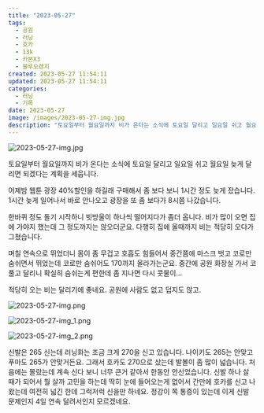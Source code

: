 ```yaml
---
title: "2023-05-27"
tags:
  - 공원
  - 러닝
  - 호카
  - 13k
  - 카본X3
  - 블루오렌지
created: 2023-05-27 11:54:11
updated: 2023-05-27 11:54:11
categories:
  - 러닝
  - 기록
date: 2023-05-27
image: /images/2023-05-27-img.jpg
description: "토요일부터 월요일까지 비가 온다는 소식에 토요일 달리고 일요일 쉬고 월요일 늦게 달리면 되겠다는 계획을 세웁니다. 어제밤 웹툰 광장 40%할인을 하길래 구매해서 좀 보다 보니 1시간 정도 늦게 잤습니다. 1시간 늦게 일어나서 바로 안나오고 광장을 또 좀 보다가 8시쯤 나갔습니다. 한바퀴"
---
```


![2023-05-27-img.jpg](/images/2023-05-27-img.jpg)
 
 

토요일부터 월요일까지 비가 온다는 소식에 토요일 달리고 일요일 쉬고 월요일 늦게 달리면 되겠다는 계획을 세웁니다.

어제밤 웹툰 광장 40%할인을 하길래 구매해서 좀 보다 보니 1시간 정도 늦게 잤습니다. 1시간 늦게 일어나서 바로 안나오고 광장을 또 좀 보다가 8시쯤 나갔습니다.

한바퀴 정도 돌기 시작하니 빗방울이 하나씩 떨어지다가 좀더 옵니다. 비가 많이 오면 집에 가야지 했는데 그 정도까지는 않오더군요. 다행히 집에 올때까지 비는 적당히 오다가 그쳤습니다.

며칠 연속으로 뛰었더니 몸이 좀 무겁고 호흡도 힘들어서 중간쯤에 마스크 벗고 코로만 숨쉬면서 뛰었는데 코로만 숨쉬어도 170까지 올라가는군요. 중간에 공원 화장실 가서 코 풀고 달리니 확실히 숨쉬는게 편한데 좀 지나면 다시 콧물이...

적당히 오는 비는 달리기에 좋네요. 공원에 사람도 없고 덥지도 않고.

 
 ![2023-05-27-img.png](/images/2023-05-27-img.png)
 
 

 
 ![2023-05-27-img_1.png](/images/2023-05-27-img_1.png)
 
 

 
 ![2023-05-27-img_2.png](/images/2023-05-27-img_2.png)
 
 

신발은 265 신는데 러닝화는 조금 크게 270을 신고 있습니다. 나이키도 265는 안맞고 푸마도 265가 안맞거든요. 그래서 호카도 270으로 샀는데 발볼이 좀 많이 넓습니다. 처음에는 몰랐는데 계속 신다 보니 너무 큰거 같아서 한동안 안신었습니다.
신발 하나 살 때가 되어서 뭘 살까 고민을 하는데 딱히 눈에 들어오는게 없어서 간만에 호카를 신고 나왔는데 여전히 넓긴 한데 그럭저럭 신을만 하네요. 정강이 쪽 통증이 있는데 이게 신발 문제인지 4일 연속 달려서인지 모르겠네요.
